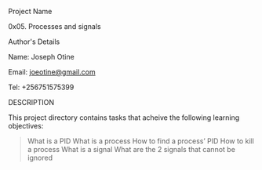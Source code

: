 Project Name

0x05. Processes and signals

Author's Details

Name: Joseph Otine

Email: joeotine@gmail.com

Tel: +256751575399

DESCRIPTION

This project directory contains tasks that acheive the following learning objectives:

> What is a PID
> What is a process
> How to find a process’ PID
> How to kill a process
> What is a signal
> What are the 2 signals that cannot be ignored
